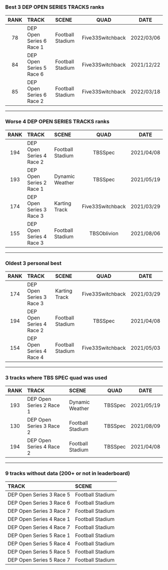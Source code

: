 ### Best 3 DEP OPEN SERIES TRACKS ranks
|RANK|TRACK|SCENE|QUAD|DATE|
|:---:|:---|:---|:---:|:---:|
|78|DEP Open Series 6 Race 1|Football Stadium|Five33Switchback|2022/03/06|
|84|DEP Open Series 5 Race 6|Football Stadium|Five33Switchback|2021/12/22|
|85|DEP Open Series 6 Race 2|Football Stadium|Five33Switchback|2022/03/18|
---
### Worse 4 DEP OPEN SERIES TRACKS ranks
|RANK|TRACK|SCENE|QUAD|DATE|
|:---:|:---|:---|:---:|:---:|
|194|DEP Open Series 4 Race 2|Football Stadium|TBSSpec|2021/04/08|
|193|DEP Open Series 2 Race 1|Dynamic Weather|TBSSpec|2021/05/19|
|174|DEP Open Series 3 Race 3|Karting Track|Five33Switchback|2021/03/29|
|155|DEP Open Series 4 Race 3|Football Stadium|TBSOblivion|2021/08/06|
---
### Oldest 3 personal best
|RANK|TRACK|SCENE|QUAD|DATE|
|:---:|:---|:---|:---:|:---:|
|174|DEP Open Series 3 Race 3|Karting Track|Five33Switchback|2021/03/29|
|194|DEP Open Series 4 Race 2|Football Stadium|TBSSpec|2021/04/08|
|154|DEP Open Series 4 Race 4|Football Stadium|Five33Switchback|2021/05/03|
---
### 3 tracks where TBS SPEC quad was used
|RANK|TRACK|SCENE|QUAD|DATE|
|:---:|:---|:---|:---:|:---:|
|193|DEP Open Series 2 Race 1|Dynamic Weather|TBSSpec|2021/05/19|
|130|DEP Open Series 3 Race 2|Football Stadium|TBSSpec|2021/08/09|
|194|DEP Open Series 4 Race 2|Football Stadium|TBSSpec|2021/04/08|
---
### 9 tracks without data (200+ or not in leaderboard)
|TRACK|SCENE|
|:---|:---|
|DEP Open Series 3 Race 5|Football Stadium|
|DEP Open Series 3 Race 6|Football Stadium|
|DEP Open Series 3 Race 7|Football Stadium|
|DEP Open Series 4 Race 1|Football Stadium|
|DEP Open Series 4 Race 7|Football Stadium|
|DEP Open Series 5 Race 1|Football Stadium|
|DEP Open Series 5 Race 4|Football Stadium|
|DEP Open Series 5 Race 5|Football Stadium|
|DEP Open Series 5 Race 7|Football Stadium|
